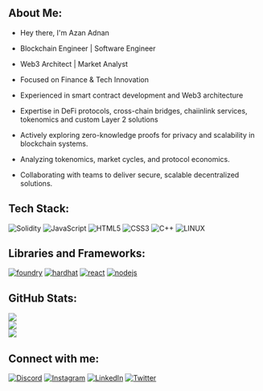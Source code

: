 ## About Me:

* Hey there, I'm Azan Adnan <br>

* Blockchain Engineer | Software Engineer  <br>

* Web3 Architect | Market Analyst  <br>

* Focused on Finance & Tech Innovation

* Experienced in smart contract development and Web3 architecture

* Expertise in DeFi protocols, cross-chain bridges, chaiinlink services, tokenomics and custom Layer 2 solutions 

* Actively exploring zero-knowledge proofs for privacy and scalability in blockchain systems.

* Analyzing tokenomics, market cycles, and protocol economics. <br>

* Collaborating with teams to deliver secure, scalable decentralized solutions. <br>

## Tech Stack:
![Solidity](https://img.shields.io/badge/Solidity-%23363636.svg?style=for-the-badge&logo=solidity&logoColor=white) ![JavaScript](https://img.shields.io/badge/javascript-%23323330.svg?style=for-the-badge&logo=javascript&logoColor=%23F7DF1E) ![HTML5](https://img.shields.io/badge/html5-%23E34F26.svg?style=for-the-badge&logo=html5&logoColor=white) ![CSS3](https://img.shields.io/badge/css3-%231572B6.svg?style=for-the-badge&logo=css3&logoColor=white) ![C++](https://img.shields.io/badge/c++-%2300599C.svg?style=for-the-badge&logo=c%2B%2B&logoColor=white) ![LINUX](https://img.shields.io/badge/Linux-FCC624?style=for-the-badge&logo=linux&logoColor=black) 


## Libraries and Frameworks:
<p>
    <a href="https://book.getfoundry.sh/" target="_blank"><img src="https://img.shields.io/badge/Foundry-e6e6e6?style=for-the-badge&logo=foundry" alt="foundry"/></a>
    <a href="https://hardhat.org/" target="_blank"><img src="https://img.shields.io/badge/Hardhat-FFF100?style=for-the-badge&logo=hardhat" alt="hardhat"/></a>
    <a href="https://reactjs.org/" target="_blank"><img src="https://img.shields.io/badge/React-20232A?style=for-the-badge&logo=react&logoColor=61DAFB" alt="react"/></a>
   <!-- <a href="https://nextjs.org/" target="_blank"><img src="https://img.shields.io/badge/next.js-000000?style=for-the-badge&logo=nextdotjs&logoColor=white" alt="nextjs"/></a>--> 
    <a href="https://nodejs.org/" target="_blank"><img src="https://img.shields.io/badge/Node.js-339933?style=for-the-badge&logo=nodedotjs&logoColor=white" alt="nodejs"/></a>
</p>


##  GitHub Stats:
![](https://github-readme-stats.vercel.app/api?username=AzanAdnan23&theme=ambient_gradient&hide_border=true&include_all_commits=true&count_private=true)<br/>
![](https://nirzak-streak-stats.vercel.app/?user=AzanAdnan23&theme=ambient_gradient&hide_border=true)<br/>
![](https://github-readme-stats.vercel.app/api/top-langs/?username=AzanAdnan23&theme=ambient_gradient&hide_border=true&include_all_commits=true&count_private=true&layout=compact)

<!-- Proudly created with GPRM ( https://gprm.itsvg.in ) -->

## Connect with me:
[![Discord](https://img.shields.io/badge/Discord-%237289DA.svg?logo=discord&logoColor=white)](https://discord.gg/0xazan) [![Instagram](https://img.shields.io/badge/Instagram-%23E4405F.svg?logo=Instagram&logoColor=white)](https://instagram.com/azan.adnan_) [![LinkedIn](https://img.shields.io/badge/LinkedIn-%230077B5.svg?logo=linkedin&logoColor=white)](https://linkedin.com/in/azanadnan) [![Twitter](https://img.shields.io/badge/Twitter-%231DA1F2.svg?logo=Twitter&logoColor=white)](https://twitter.com/0xAzan) 

<!-- WALLET-LINKING-BEGIN
{
  "lastUpdated": "2025-06-30T15:34:16.632Z",
  "wallets": [
    {
      "chain": "ethereum",
      "address": "0xFE1AB1f487d76B4987a9C571696F97E9eBd00a55"
    }
  ]
}
WALLET-LINKING-END -->

<!-- Proudly created with GPRM ( https://gprm.itsvg.in ) -->
